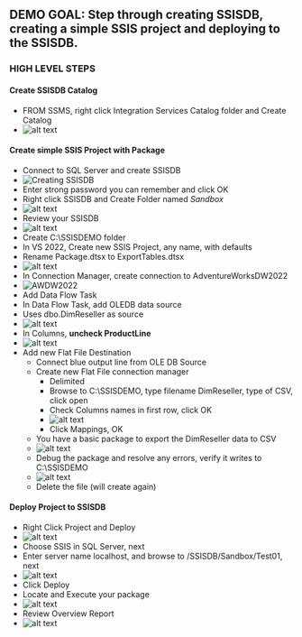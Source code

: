 ## DEMO GOAL: Step through creating SSISDB, creating a simple SSIS project and deploying to the SSISDB.


### HIGH LEVEL STEPS

#### Create SSISDB Catalog

- FROM SSMS, right click Integration Services Catalog folder and Create Catalog
- ![alt text](image-9.png) 

#### Create simple SSIS Project with Package

- Connect to SQL Server and create SSISDB
- ![Creating SSISDB](image.png)
- Enter strong password you can remember and click OK
- Right click SSISDB and Create Folder named *Sandbox*
- ![alt text](image-10.png)
- Review your SSISDB
- ![alt text](image-11.png)
- Create C:\SSISDEMO folder
- In VS 2022, Create new SSIS Project, any name, with defaults
- Rename Package.dtsx to ExportTables.dtsx
- ![alt text](image-2.png)
- In Connection Manager, create connection to AdventureWorksDW2022
- ![AWDW2022](image-1.png)
- Add Data Flow Task
- In Data Flow Task, add OLEDB data source
- Uses dbo.DimReseller as source
- ![alt text](image-6.png)
- In Columns, **uncheck ProductLine**
- ![alt text](image-8.png)
- Add new Flat File Destination
    - Connect blue output line from OLE DB Source
    - Create new Flat File connection manager
        - Delimited
        - Browse to C:\SSISDEMO\, type filename DimReseller, type of CSV, click open
        - Check Columns names in first row, click OK
        - ![alt text](image-7.png)
        - Click Mappings, OK
    - You have a basic package to export the DimReseller data to CSV
    - ![alt text](image-3.png)
    - Debug the package and resolve any errors, verify it writes to C:\SSISDEMO
    - ![alt text](image-4.png)
    - Delete the file (will create again)

#### Deploy Project to SSISDB

- Right Click Project and Deploy
- ![alt text](image-5.png)
- Choose SSIS in SQL Server, next
- Enter server name localhost, and browse to /SSISDB/Sandbox/Test01, next
- ![alt text](image-12.png)
- Click Deploy
- Locate and Execute your package
- ![alt text](image-13.png)
- Review Overview Report
- ![alt text](image-14.png)
